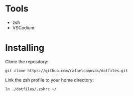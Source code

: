 # Tools

- zsh
- VSCodium

# Installing

Clone the repository:

```
git clone https://github.com/rafaelcanovas/dotfiles.git
```

Link the zsh profile to your home directory:

```
ln ./dotfiles/.zshrc ~/
```

